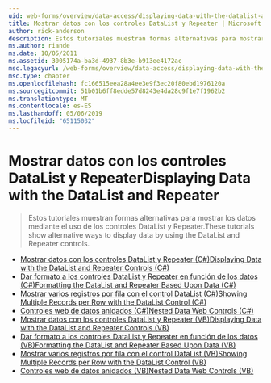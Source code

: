```yaml
---
uid: web-forms/overview/data-access/displaying-data-with-the-datalist-and-repeater/index
title: Mostrar datos con los controles DataList y Repeater | Microsoft Docs
author: rick-anderson
description: Estos tutoriales muestran formas alternativas para mostrar los datos mediante el uso de los controles DataList y Repeater.
ms.author: riande
ms.date: 10/05/2011
ms.assetid: 3005174a-ba3d-4937-8b3e-b913ee4172ac
msc.legacyurl: /web-forms/overview/data-access/displaying-data-with-the-datalist-and-repeater
msc.type: chapter
ms.openlocfilehash: fc166515eea28a4ee3e9f3ec20f80ebd1976120a
ms.sourcegitcommit: 51b01b6ff8edde57d8243e4da28c9f1e7f1962b2
ms.translationtype: MT
ms.contentlocale: es-ES
ms.lasthandoff: 05/06/2019
ms.locfileid: "65115032"
---
```

# <a name="displaying-data-with-the-datalist-and-repeater"></a><span data-ttu-id="124bb-103">Mostrar datos con los controles DataList y Repeater</span><span class="sxs-lookup"><span data-stu-id="124bb-103">Displaying Data with the DataList and Repeater</span></span>

> <span data-ttu-id="124bb-104">Estos tutoriales muestran formas alternativas para mostrar los datos mediante el uso de los controles DataList y Repeater.</span><span class="sxs-lookup"><span data-stu-id="124bb-104">These tutorials show alternative ways to display data by using the DataList and Repeater controls.</span></span>

- [<span data-ttu-id="124bb-105">Mostrar datos con los controles DataList y Repeater (C#)</span><span class="sxs-lookup"><span data-stu-id="124bb-105">Displaying Data with the DataList and Repeater Controls (C#)</span></span>](displaying-data-with-the-datalist-and-repeater-controls-cs.md)
- [<span data-ttu-id="124bb-106">Dar formato a los controles DataList y Repeater en función de los datos (C#)</span><span class="sxs-lookup"><span data-stu-id="124bb-106">Formatting the DataList and Repeater Based Upon Data (C#)</span></span>](formatting-the-datalist-and-repeater-based-upon-data-cs.md)
- [<span data-ttu-id="124bb-107">Mostrar varios registros por fila con el control DataList (C#)</span><span class="sxs-lookup"><span data-stu-id="124bb-107">Showing Multiple Records per Row with the DataList Control (C#)</span></span>](showing-multiple-records-per-row-with-the-datalist-control-cs.md)
- [<span data-ttu-id="124bb-108">Controles web de datos anidados (C#)</span><span class="sxs-lookup"><span data-stu-id="124bb-108">Nested Data Web Controls (C#)</span></span>](nested-data-web-controls-cs.md)
- [<span data-ttu-id="124bb-109">Mostrar datos con los controles DataList y Repeater (VB)</span><span class="sxs-lookup"><span data-stu-id="124bb-109">Displaying Data with the DataList and Repeater Controls (VB)</span></span>](displaying-data-with-the-datalist-and-repeater-controls-vb.md)
- [<span data-ttu-id="124bb-110">Dar formato a los controles DataList y Repeater en función de los datos (VB)</span><span class="sxs-lookup"><span data-stu-id="124bb-110">Formatting the DataList and Repeater Based Upon Data (VB)</span></span>](formatting-the-datalist-and-repeater-based-upon-data-vb.md)
- [<span data-ttu-id="124bb-111">Mostrar varios registros por fila con el control DataList (VB)</span><span class="sxs-lookup"><span data-stu-id="124bb-111">Showing Multiple Records per Row with the DataList Control (VB)</span></span>](showing-multiple-records-per-row-with-the-datalist-control-vb.md)
- [<span data-ttu-id="124bb-112">Controles web de datos anidados (VB)</span><span class="sxs-lookup"><span data-stu-id="124bb-112">Nested Data Web Controls (VB)</span></span>](nested-data-web-controls-vb.md)

